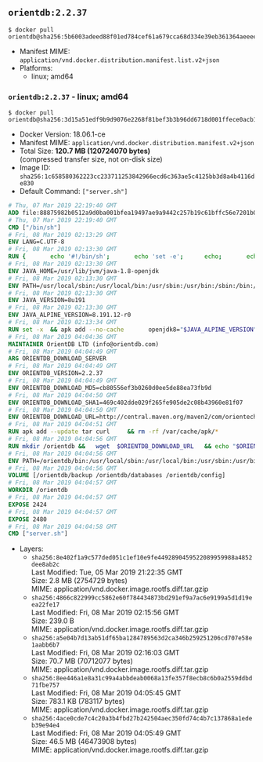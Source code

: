 ## `orientdb:2.2.37`

```console
$ docker pull orientdb@sha256:5b6003adeed88f01ed784cef61a679cca68d334e39eb361364aeeee02abda2ce
```

-	Manifest MIME: `application/vnd.docker.distribution.manifest.list.v2+json`
-	Platforms:
	-	linux; amd64

### `orientdb:2.2.37` - linux; amd64

```console
$ docker pull orientdb@sha256:3d15a51edf9b9d9076e2268f81bef3b3b96dd6718d001ffece0acb1f528316fd
```

-	Docker Version: 18.06.1-ce
-	Manifest MIME: `application/vnd.docker.distribution.manifest.v2+json`
-	Total Size: **120.7 MB (120724070 bytes)**  
	(compressed transfer size, not on-disk size)
-	Image ID: `sha256:1c658580362223cc233711253842966ecd6c363ae5c4125bb3d8a4b4116de830`
-	Default Command: `["server.sh"]`

```dockerfile
# Thu, 07 Mar 2019 22:19:40 GMT
ADD file:88875982b0512a9d0ba001bfea19497ae9a9442c257b19c61bffc56e7201b0c3 in / 
# Thu, 07 Mar 2019 22:19:40 GMT
CMD ["/bin/sh"]
# Fri, 08 Mar 2019 02:13:29 GMT
ENV LANG=C.UTF-8
# Fri, 08 Mar 2019 02:13:30 GMT
RUN { 		echo '#!/bin/sh'; 		echo 'set -e'; 		echo; 		echo 'dirname "$(dirname "$(readlink -f "$(which javac || which java)")")"'; 	} > /usr/local/bin/docker-java-home 	&& chmod +x /usr/local/bin/docker-java-home
# Fri, 08 Mar 2019 02:13:30 GMT
ENV JAVA_HOME=/usr/lib/jvm/java-1.8-openjdk
# Fri, 08 Mar 2019 02:13:30 GMT
ENV PATH=/usr/local/sbin:/usr/local/bin:/usr/sbin:/usr/bin:/sbin:/bin:/usr/lib/jvm/java-1.8-openjdk/jre/bin:/usr/lib/jvm/java-1.8-openjdk/bin
# Fri, 08 Mar 2019 02:13:30 GMT
ENV JAVA_VERSION=8u191
# Fri, 08 Mar 2019 02:13:30 GMT
ENV JAVA_ALPINE_VERSION=8.191.12-r0
# Fri, 08 Mar 2019 02:13:34 GMT
RUN set -x 	&& apk add --no-cache 		openjdk8="$JAVA_ALPINE_VERSION" 	&& [ "$JAVA_HOME" = "$(docker-java-home)" ]
# Fri, 08 Mar 2019 04:04:36 GMT
MAINTAINER OrientDB LTD (info@orientdb.com)
# Fri, 08 Mar 2019 04:04:49 GMT
ARG ORIENTDB_DOWNLOAD_SERVER
# Fri, 08 Mar 2019 04:04:49 GMT
ENV ORIENTDB_VERSION=2.2.37
# Fri, 08 Mar 2019 04:04:49 GMT
ENV ORIENTDB_DOWNLOAD_MD5=cb80556ef3b0260d0ee5de88ea73fb9d
# Fri, 08 Mar 2019 04:04:50 GMT
ENV ORIENTDB_DOWNLOAD_SHA1=469c402dde029f265fe905de2c08b43960e81f07
# Fri, 08 Mar 2019 04:04:50 GMT
ENV ORIENTDB_DOWNLOAD_URL=http://central.maven.org/maven2/com/orientechnologies/orientdb-community/2.2.37/orientdb-community-2.2.37.tar.gz
# Fri, 08 Mar 2019 04:04:51 GMT
RUN apk add --update tar curl     && rm -rf /var/cache/apk/*
# Fri, 08 Mar 2019 04:04:56 GMT
RUN mkdir /orientdb &&   wget  $ORIENTDB_DOWNLOAD_URL   && echo "$ORIENTDB_DOWNLOAD_MD5 *orientdb-community-$ORIENTDB_VERSION.tar.gz" | md5sum -c -   && echo "$ORIENTDB_DOWNLOAD_SHA1 *orientdb-community-$ORIENTDB_VERSION.tar.gz" | sha1sum -c -   && tar -xvzf orientdb-community-$ORIENTDB_VERSION.tar.gz -C /orientdb --strip-components=1   && rm orientdb-community-$ORIENTDB_VERSION.tar.gz   && rm -rf /orientdb/databases/*
# Fri, 08 Mar 2019 04:04:56 GMT
ENV PATH=/orientdb/bin:/usr/local/sbin:/usr/local/bin:/usr/sbin:/usr/bin:/sbin:/bin:/usr/lib/jvm/java-1.8-openjdk/jre/bin:/usr/lib/jvm/java-1.8-openjdk/bin
# Fri, 08 Mar 2019 04:04:56 GMT
VOLUME [/orientdb/backup /orientdb/databases /orientdb/config]
# Fri, 08 Mar 2019 04:04:57 GMT
WORKDIR /orientdb
# Fri, 08 Mar 2019 04:04:57 GMT
EXPOSE 2424
# Fri, 08 Mar 2019 04:04:57 GMT
EXPOSE 2480
# Fri, 08 Mar 2019 04:04:58 GMT
CMD ["server.sh"]
```

-	Layers:
	-	`sha256:8e402f1a9c577ded051c1ef10e9fe4492890459522089959988a4852dee8ab2c`  
		Last Modified: Tue, 05 Mar 2019 21:22:35 GMT  
		Size: 2.8 MB (2754729 bytes)  
		MIME: application/vnd.docker.image.rootfs.diff.tar.gzip
	-	`sha256:4866c822999cc5862e60f784434873bd291ef9a7ac6e9199a5d1d19eea22fe17`  
		Last Modified: Fri, 08 Mar 2019 02:15:56 GMT  
		Size: 239.0 B  
		MIME: application/vnd.docker.image.rootfs.diff.tar.gzip
	-	`sha256:a5e04b7d13ab51df65ba1284789563d2ca346b259251206cd707e58e1aabb6b7`  
		Last Modified: Fri, 08 Mar 2019 02:16:03 GMT  
		Size: 70.7 MB (70712077 bytes)  
		MIME: application/vnd.docker.image.rootfs.diff.tar.gzip
	-	`sha256:8ee446a1e8a31c99a4abbdeab0068a13fe357f8ecb8c6b0a2559ddbd71fbe757`  
		Last Modified: Fri, 08 Mar 2019 04:05:45 GMT  
		Size: 783.1 KB (783117 bytes)  
		MIME: application/vnd.docker.image.rootfs.diff.tar.gzip
	-	`sha256:4ace0cde7c4c20a3b4fbd27b242504aec350fd74c4b7c137868a1edeb39e94e4`  
		Last Modified: Fri, 08 Mar 2019 04:05:49 GMT  
		Size: 46.5 MB (46473908 bytes)  
		MIME: application/vnd.docker.image.rootfs.diff.tar.gzip
